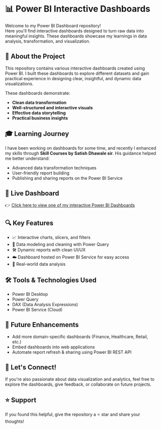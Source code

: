 # 📊 Power BI Interactive Dashboards

Welcome to my Power BI Dashboard repository!  
Here you'll find interactive dashboards designed to turn raw data into meaningful insights. These dashboards showcase my learnings in data analysis, transformation, and visualization.

## 🚀 About the Project

This repository contains various interactive dashboards created using Power BI. I built these dashboards to explore different datasets and gain practical experience in designing clear, insightful, and dynamic data visualizations.

These dashboards demonstrate:
- **Clean data transformation**
- **Well-structured and interactive visuals**
- **Effective data storytelling**
- **Practical business insights**

## 🎓 Learning Journey

I have been working on dashboards for some time, and recently I enhanced my skills through **Skill Courses by Satish Dhawale sir**. His guidance helped me better understand:
- Advanced data transformation techniques
- User-friendly report building
- Publishing and sharing reports on the Power BI Service

## 🔗 Live Dashboard

👉 [Click here to view one of my interactive Power BI Dashboards](https://app.powerbi.com/view?r=eyJrIjoiMDk1OTBhOTctMGU5Zi00YTJhLWI5NzAtODg0ODk3YzJiMTg1IiwidCI6ImY5ZTcxZDc2LWY1MDgtNDdlOC05MjhhLTdkMDVlMDI1NDY1ZCJ9)

## 🔍 Key Features

- 📈 Interactive charts, slicers, and filters
- 🔧 Data modeling and cleaning with Power Query
- 🛠️ Dynamic reports with clean UI/UX
- ☁️ Dashboard hosted on Power BI Service for easy access
- 🔎 Real-world data analysis

## 🛠️ Tools & Technologies Used

- Power BI Desktop
- Power Query
- DAX (Data Analysis Expressions)
- Power BI Service (Cloud)

## 🌱 Future Enhancements

- Add more domain-specific dashboards (Finance, Healthcare, Retail, etc.)
- Embed dashboards into web applications
- Automate report refresh & sharing using Power BI REST API

## 🤝 Let's Connect!

If you're also passionate about data visualization and analytics, feel free to explore the dashboards, give feedback, or collaborate on future projects.

## ⭐ Support

If you found this helpful, give the repository a ⭐ star and share your thoughts!



